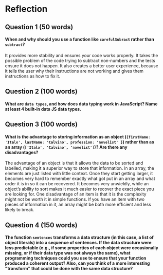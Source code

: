 # Reflection

## Question 1 (50 words)
#### When and why should you use a function like `carefulSubract` rather than `subtract`? 
It provides more stability and ensures your code works properly.  It takes the possible problem of the code trying to subtract non-numbers and the tests ensure it does not happen. It also creates a better user experience, because it tells the user why their instructions are not working and gives them instructions  as how to fix it.  

## Question 2 (100 words)
#### What are `data types`, and how does data typing work in JavaScript? Name at least 4 built-in data JS data types. 

## Question 3 (100 words)
#### What is the advantage to storing information as an object (`{firstName: 'Italo', lastName: 'Calvino', profession: 'novelist' }`) rather than as an array (`['Italo', 'Calvino', 'novelist']`)? Are there any disadvantages?
The advantage of an object is that it allows the data to be sorted and labelled, making it a superior way to store that information. In an array, the elements are just listed with little context. Once they start getting larger, it becomes very hard to remember exactly what got put in an array and what order it is in so it can be recovered. It becomes very unwieldly, while an object’s ability to sort makes it much easier to recover the exact piece you are looking for. One disadvantage of an item is that it is the complexity might not be worth it in simple functions. If you have an item with two pieces of information in it, an array might be both more efficient and less likely to break.

## Question 4 (150 words)
#### The function `sentences` transforms a data structure (in this case, a list of object literals) into a sequence of sentences. If the data structure were less predictable (e.g., if some properties of each object were occasionally missing, or if their data type was not always the same), what programming techniques could you use to ensure that your function produced a coherent output? Also, can you think of a more interesting "transform" that could be done with the same data structure?
